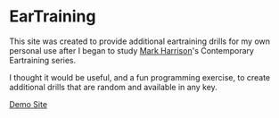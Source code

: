 # EarTraining

This site was created to provide additional eartraining drills for my own personal use after I began to study <a href="https://www.harrisonmusic.com"> Mark Harrison</a>'s Contemporary Eartraining series.

I thought it would be useful, and a fun programming exercise, to create additional drills that are random and available in any key.

<a href="http://hildner.org/eartraining">Demo Site</a>